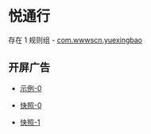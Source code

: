 # 悦通行

存在 1 规则组 - [com.wwwscn.yuexingbao](/src/apps/com.wwwscn.yuexingbao.ts)

## 开屏广告

- [示例-0](https://m.gkd.li/57941037/5f7651a1-de68-4ca2-bbb6-b42b6b7e73f1)

- [快照-0](https://i.gkd.li/i/13239194)
- [快照-1](https://i.gkd.li/i/13723967)

